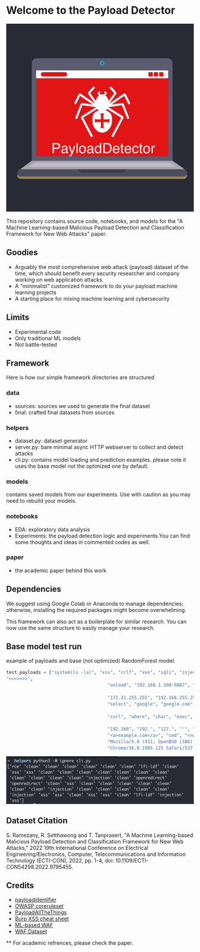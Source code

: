 # Welcome to the Payload Detector


![PayloadDetector](./screenshots/PayloadDetector.png)

This repository contains source code, notebooks, and models for the "A Machine Learning-based Malicious Payload Detection and Classification Framework for New Web Attacks" paper.


## Goodies
- Arguably the most comprehensive web attack (payload) dataset of the time, which should benefit every security researcher and company working on web application attacks. 
- A "minimalist" customized framework to do your payload machine learning projects 
- A starting place for mixing machine learning and cybersecurity 

## Limits
- Experimental code
- Only traditional ML models 
- Not battle-tested 


## Framework
Here is how our simple framework directories are structured 

### data   

- sources: sources we used to generate the final dataset 
- final: crafted final datasets from sources 

### helpers

- dataset.py: dataset generator 
- server.py: bare minimal async HTTP webserver to collect and detect attacks
- cli.py: contains model loading and prediction examples. please note it uses the base model not the optimized one by default.

### models

contains saved models from our experiments. Use with caution as you may need to rebuild your models. 

### notebooks 

- EDA: exploratory data analysis 
- Experiments: the payload detection logic and experiments.You can find some thoughts and ideas in commented codes as well.  

### paper 

- the academic paper behind this work 



## Dependencies

We suggest using Google Colab or Anaconda to manage dependencies; otherwise, installing the required packages might become overwhelming.


This framework can also act as a boilerplate for similar research. You can now use the same structure to easily manage your research.


## Base model test run

example of payloads and base (not optimized) 
RandomForest model.


```python
test_payloads = ["system(ls -la)", "xss", "crlf", "xxe", "sqli", "injection", "../../../../wow", "passwd", "etc", "onmouseover",
"<<<>>>>",
                                      "onload", "192.168.1.100:9887", "127.0.0.1", "10.255.255.255", "host", "localhost"
                                                                                                             "10.0.0.0",
                                      "172.31.255.255", "192.168.255.255", "192.168.0.0", "172.16.0.0", "wait", "count",
                                      "select", "google", "google.com", "www.google.com", "alert", "alert(1)"
                                                                                                   "bin", "bash",
                                      "curl", "where", "char", "exec", "cgi", "extractvalue", "1", "2", "3"
                                                                                                        "tftp",
                                      "192.168", "192.", "127.", "'", "<>",
                                      "<a>example.com</a>", "cmd", "<>@!@#$%^&*()_+", "<b>example.com<<>>@",
                                      "Mozilla/5.0 (X11; OpenBSD i386) AppleWebKit/537.36 (KHTML, like Gecko) "
                                      "Chrome/36.0.1985.125 Safari/537.36" , "../../etc/passwd" , "and 1=1--" , "<svg/onload=alert(0)"]
```

![RFBaseModel](./screenshots/cli.png)


## Dataset Citation

S. Ramezany, R. Setthawong and T. Tanprasert, "A Machine Learning-based Malicious Payload Detection and Classification Framework for New Web Attacks," 2022 19th International Conference on Electrical Engineering/Electronics, Computer, Telecommunications and Information Technology (ECTI-CON), 2022, pp. 1-4, doi: 10.1109/ECTI-CON54298.2022.9795455.

## Credits

- [payloadidentifier](https://github.com/tarcisio-marinho/PayloadIdentifier)
- [OWASP coreruleset](https://github.com/coreruleset/coreruleset)
- [PayloadAllTheThings](https://github.com/swisskyrepo/PayloadsAllTheThings)
- [Burp XSS cheat sheet](https://portswigger.net/web-security/cross-site-scripting/cheat-sheet)
- [ML-based WAF](https://github.com/vladan-stojnic/ML-based-WAF)
- [WAF Dataset](https://github.com/grananqvist/Machine-Learning-Web-Application-Firewall-and-Dataset)

** For academic refrences, please check the paper.





